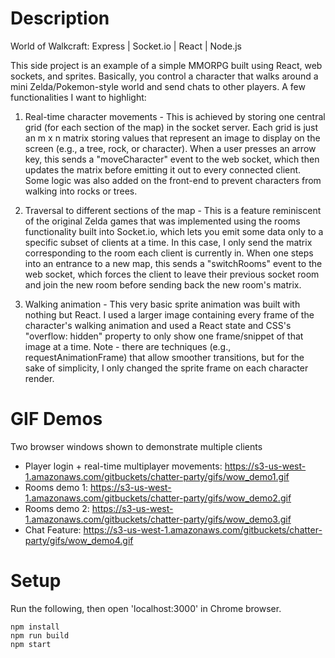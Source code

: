 # Description
World of Walkcraft: Express | Socket.io | React | Node.js

This side project is an example of a simple MMORPG built using React, web sockets, and sprites. Basically, you control a character that walks around a mini Zelda/Pokemon-style world and send chats to other players. A few functionalities I want to highlight:

1) Real-time character movements - This is achieved by storing one central grid (for each section of the map) in the socket server. Each grid is just an m x n matrix storing values that represent an image to display on the screen (e.g., a tree, rock, or character). When a user presses an arrow key, this sends a "moveCharacter" event to the web socket, which then updates the matrix before emitting it out to every connected client. Some logic was also added on the front-end to prevent characters from walking into rocks or trees.

2) Traversal to different sections of the map - This is a feature reminiscent of the original Zelda games that was implemented using the rooms functionality built into Socket.io, which lets you emit some data only to a specific subset of clients at a time. In this case, I only send the matrix corresponding to the room each client is currently in. When one steps into an entrance to a new map, this sends a "switchRooms" event to the web socket, which forces the client to leave their previous socket room and join the new room before sending back the new room's matrix.

3) Walking animation - This very basic sprite animation was built with nothing but React. I used a larger image containing every frame of the character's walking animation and used a React state and CSS's "overflow: hidden" property to only show one frame/snippet of that image at a time. Note - there are techniques (e.g., requestAnimationFrame) that allow smoother transitions, but for the sake of simplicity, I only changed the sprite frame on each character render.

# GIF Demos
Two browser windows shown to demonstrate multiple clients
- Player login + real-time multiplayer movements: https://s3-us-west-1.amazonaws.com/gitbuckets/chatter-party/gifs/wow_demo1.gif
- Rooms demo 1: https://s3-us-west-1.amazonaws.com/gitbuckets/chatter-party/gifs/wow_demo2.gif
- Rooms demo 2: https://s3-us-west-1.amazonaws.com/gitbuckets/chatter-party/gifs/wow_demo3.gif
- Chat Feature: https://s3-us-west-1.amazonaws.com/gitbuckets/chatter-party/gifs/wow_demo4.gif

# Setup
Run the following, then open 'localhost:3000' in Chrome browser.
```
npm install
npm run build
npm start
```
